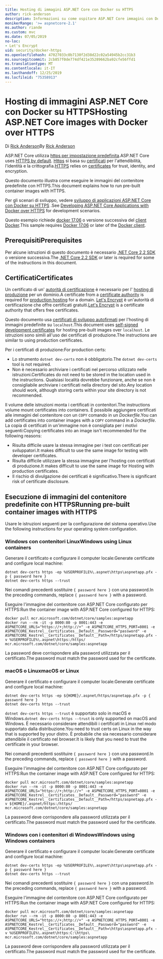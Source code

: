 ```yaml
---
title: Hosting di immagini ASP.NET Core con Docker su HTTPS
author: rick-anderson
description: Informazioni su come ospitare ASP.NET Core immagini con Docker su HTTPS
monikerRange: '>= aspnetcore-2.1'
ms.author: riande
ms.custom: mvc
ms.date: 07/05/2019
no-loc:
- Let's Encrypt
uid: security/docker-https
ms.openlocfilehash: 47027033c0b7130f2d38d22c02a54945b2cc31b3
ms.sourcegitcommit: 2cb857f0de774df421e35289662ba92cfe56ffd1
ms.translationtype: MT
ms.contentlocale: it-IT
ms.lasthandoff: 12/25/2019
ms.locfileid: "75358913"
---
```

# <a name="hosting-aspnet-core-images-with-docker-over-https"></a><span data-ttu-id="e0441-103">Hosting di immagini ASP.NET Core con Docker su HTTPS</span><span class="sxs-lookup"><span data-stu-id="e0441-103">Hosting ASP.NET Core images with Docker over HTTPS</span></span>

<span data-ttu-id="e0441-104">Di [Rick Anderson](https://twitter.com/RickAndMSFT)</span><span class="sxs-lookup"><span data-stu-id="e0441-104">By [Rick Anderson](https://twitter.com/RickAndMSFT)</span></span>

<span data-ttu-id="e0441-105">ASP.NET Core utilizza [https per impostazione predefinita](/aspnet/core/security/enforcing-ssl).</span><span class="sxs-lookup"><span data-stu-id="e0441-105">ASP.NET Core uses [HTTPS by default](/aspnet/core/security/enforcing-ssl).</span></span> <span data-ttu-id="e0441-106">[Https](https://en.wikipedia.org/wiki/HTTPS) si basa su [certificati](https://en.wikipedia.org/wiki/Public_key_certificate) per l'attendibilità, l'identità e la crittografia.</span><span class="sxs-lookup"><span data-stu-id="e0441-106">[HTTPS](https://en.wikipedia.org/wiki/HTTPS) relies on [certificates](https://en.wikipedia.org/wiki/Public_key_certificate) for trust, identity, and encryption.</span></span>

<span data-ttu-id="e0441-107">Questo documento illustra come eseguire le immagini del contenitore predefinite con HTTPS.</span><span class="sxs-lookup"><span data-stu-id="e0441-107">This document explains how to run pre-built container images with HTTPS.</span></span>

<span data-ttu-id="e0441-108">Per gli scenari di sviluppo, vedere [sviluppo di applicazioni ASP.NET Core con Docker su HTTPS](https://github.com/dotnet/dotnet-docker/blob/master/samples/aspnetapp/aspnetcore-docker-https-development.md) .</span><span class="sxs-lookup"><span data-stu-id="e0441-108">See [Developing ASP.NET Core Applications with Docker over HTTPS](https://github.com/dotnet/dotnet-docker/blob/master/samples/aspnetapp/aspnetcore-docker-https-development.md) for development scenarios.</span></span>

<span data-ttu-id="e0441-109">Questo esempio richiede [docker 17,06](https://docs.docker.com/release-notes/docker-ce) o versione successiva del [client Docker](https://www.docker.com/products/docker).</span><span class="sxs-lookup"><span data-stu-id="e0441-109">This sample requires [Docker 17.06](https://docs.docker.com/release-notes/docker-ce) or later of the [Docker client](https://www.docker.com/products/docker).</span></span>

## <a name="prerequisites"></a><span data-ttu-id="e0441-110">Prerequisiti</span><span class="sxs-lookup"><span data-stu-id="e0441-110">Prerequisites</span></span>

<span data-ttu-id="e0441-111">Per alcune istruzioni di questo documento è necessario [.NET Core 2,2 SDK](https://www.microsoft.com/net/download) o versione successiva.</span><span class="sxs-lookup"><span data-stu-id="e0441-111">The [.NET Core 2.2 SDK](https://www.microsoft.com/net/download) or later is required for some of the instructions in this document.</span></span>

## <a name="certificates"></a><span data-ttu-id="e0441-112">Certificati</span><span class="sxs-lookup"><span data-stu-id="e0441-112">Certificates</span></span>

<span data-ttu-id="e0441-113">Un certificato di un' [autorità di certificazione](https://wikipedia.org/wiki/Certificate_authority) è necessario per l' [hosting di produzione](https://blogs.msdn.microsoft.com/webdev/2017/11/29/configuring-https-in-asp-net-core-across-different-platforms/) per un dominio.</span><span class="sxs-lookup"><span data-stu-id="e0441-113">A certificate from a [certificate authority](https://wikipedia.org/wiki/Certificate_authority) is required for [production hosting](https://blogs.msdn.microsoft.com/webdev/2017/11/29/configuring-https-in-asp-net-core-across-different-platforms/) for a domain.</span></span> <span data-ttu-id="e0441-114">[Let's Encrypt](https://letsencrypt.org/) è un'autorità di certificazione che offre certificati gratuiti.</span><span class="sxs-lookup"><span data-stu-id="e0441-114">[Let's Encrypt](https://letsencrypt.org/) is a certificate authority that offers free certificates.</span></span>

<span data-ttu-id="e0441-115">Questo documento usa [certificati di sviluppo autofirmati](https://en.wikipedia.org/wiki/Self-signed_certificate) per l'hosting di immagini predefinite su `localhost`.</span><span class="sxs-lookup"><span data-stu-id="e0441-115">This document uses [self-signed development certificates](https://en.wikipedia.org/wiki/Self-signed_certificate) for hosting pre-built images over `localhost`.</span></span> <span data-ttu-id="e0441-116">Le istruzioni sono simili all'uso dei certificati di produzione.</span><span class="sxs-lookup"><span data-stu-id="e0441-116">The instructions are similar to using production certificates.</span></span>

<span data-ttu-id="e0441-117">Per i certificati di produzione:</span><span class="sxs-lookup"><span data-stu-id="e0441-117">For production certs:</span></span>

* <span data-ttu-id="e0441-118">Lo strumento `dotnet dev-certs` non è obbligatorio.</span><span class="sxs-lookup"><span data-stu-id="e0441-118">The `dotnet dev-certs` tool is not required.</span></span>
* <span data-ttu-id="e0441-119">Non è necessario archiviare i certificati nel percorso utilizzato nelle istruzioni.</span><span class="sxs-lookup"><span data-stu-id="e0441-119">Certificates do not need to be stored in the location used in the instructions.</span></span> <span data-ttu-id="e0441-120">Qualsiasi località dovrebbe funzionare, anche se non è consigliabile archiviare i certificati nella directory del sito.</span><span class="sxs-lookup"><span data-stu-id="e0441-120">Any location should work, although storing certs within your site directory is not recommended.</span></span>

<span data-ttu-id="e0441-121">Il volume delle istruzioni monta i certificati in contenitori.</span><span class="sxs-lookup"><span data-stu-id="e0441-121">The instructions volume mount certificates into containers.</span></span> <span data-ttu-id="e0441-122">È possibile aggiungere certificati alle immagini del contenitore con un `COPY` comando in un *Dockerfile*.</span><span class="sxs-lookup"><span data-stu-id="e0441-122">You can add certificates into container images with a `COPY` command in a *Dockerfile*.</span></span> <span data-ttu-id="e0441-123">La copia di certificati in un'immagine non è consigliata per i motivi seguenti:</span><span class="sxs-lookup"><span data-stu-id="e0441-123">Copying certificates into an image isn't recommended for the following reasons:</span></span>

* <span data-ttu-id="e0441-124">Risulta difficile usare la stessa immagine per i test con certificati per sviluppatori.</span><span class="sxs-lookup"><span data-stu-id="e0441-124">It makes difficult to use the same image for testing with developer certificates.</span></span>
* <span data-ttu-id="e0441-125">Risulta difficile utilizzare la stessa immagine per l'hosting con certificati di produzione.</span><span class="sxs-lookup"><span data-stu-id="e0441-125">It makes difficult to use the same image for Hosting with production certificates.</span></span>
* <span data-ttu-id="e0441-126">Il rischio di divulgazione dei certificati è significativo.</span><span class="sxs-lookup"><span data-stu-id="e0441-126">There is significant risk of certificate disclosure.</span></span>

## <a name="running-pre-built-container-images-with-https"></a><span data-ttu-id="e0441-127">Esecuzione di immagini del contenitore predefinite con HTTPS</span><span class="sxs-lookup"><span data-stu-id="e0441-127">Running pre-built container images with HTTPS</span></span>

<span data-ttu-id="e0441-128">Usare le istruzioni seguenti per la configurazione del sistema operativo.</span><span class="sxs-lookup"><span data-stu-id="e0441-128">Use the following instructions for your operating system configuration.</span></span>

### <a name="windows-using-linux-containers"></a><span data-ttu-id="e0441-129">Windows con contenitori Linux</span><span class="sxs-lookup"><span data-stu-id="e0441-129">Windows using Linux containers</span></span>

<span data-ttu-id="e0441-130">Generare il certificato e configurare il computer locale:</span><span class="sxs-lookup"><span data-stu-id="e0441-130">Generate certificate and configure local machine:</span></span>

```dotnetcli
dotnet dev-certs https -ep %USERPROFILE%\.aspnet\https\aspnetapp.pfx -p { password here }
dotnet dev-certs https --trust
```

<span data-ttu-id="e0441-131">Nei comandi precedenti sostituire `{ password here }` con una password.</span><span class="sxs-lookup"><span data-stu-id="e0441-131">In the preceding commands, replace `{ password here }` with a password.</span></span>

<span data-ttu-id="e0441-132">Eseguire l'immagine del contenitore con ASP.NET Core configurato per HTTPS:</span><span class="sxs-lookup"><span data-stu-id="e0441-132">Run the container image with ASP.NET Core configured for HTTPS:</span></span>

```console
docker pull mcr.microsoft.com/dotnet/core/samples:aspnetapp
docker run --rm -it -p 8000:80 -p 8001:443 -e ASPNETCORE_URLS="https://+;http://+" -e ASPNETCORE_HTTPS_PORT=8001 -e ASPNETCORE_Kestrel__Certificates__Default__Password="password" -e ASPNETCORE_Kestrel__Certificates__Default__Path=/https/aspnetapp.pfx -v %USERPROFILE%\.aspnet\https:/https/ mcr.microsoft.com/dotnet/core/samples:aspnetapp
```

<span data-ttu-id="e0441-133">La password deve corrispondere alla password utilizzata per il certificato.</span><span class="sxs-lookup"><span data-stu-id="e0441-133">The password must match the password used for the certificate.</span></span>

### <a name="macos-or-linux"></a><span data-ttu-id="e0441-134">macOS o Linux</span><span class="sxs-lookup"><span data-stu-id="e0441-134">macOS or Linux</span></span>

<span data-ttu-id="e0441-135">Generare il certificato e configurare il computer locale:</span><span class="sxs-lookup"><span data-stu-id="e0441-135">Generate certificate and configure local machine:</span></span>

```dotnetcli
dotnet dev-certs https -ep ${HOME}/.aspnet/https/aspnetapp.pfx -p { password here }
dotnet dev-certs https --trust
```

<span data-ttu-id="e0441-136">`dotnet dev-certs https --trust` è supportato solo in macOS e Windows.</span><span class="sxs-lookup"><span data-stu-id="e0441-136">`dotnet dev-certs https --trust` is only supported on macOS and Windows.</span></span> <span data-ttu-id="e0441-137">È necessario considerare attendibili i certificati in Linux nel modo supportato dalla distribuzione.</span><span class="sxs-lookup"><span data-stu-id="e0441-137">You need to trust certs on Linux in the way that is supported by your distro.</span></span> <span data-ttu-id="e0441-138">È probabile che sia necessario considerare attendibile il certificato nel browser.</span><span class="sxs-lookup"><span data-stu-id="e0441-138">It is likely that you need to trust the certificate in your browser.</span></span>

<span data-ttu-id="e0441-139">Nei comandi precedenti sostituire `{ password here }` con una password.</span><span class="sxs-lookup"><span data-stu-id="e0441-139">In the preceding commands, replace `{ password here }` with a password.</span></span>

<span data-ttu-id="e0441-140">Eseguire l'immagine del contenitore con ASP.NET Core configurato per HTTPS:</span><span class="sxs-lookup"><span data-stu-id="e0441-140">Run the container image with ASP.NET Core configured for HTTPS:</span></span>

```console
docker pull mcr.microsoft.com/dotnet/core/samples:aspnetapp
docker run --rm -it -p 8000:80 -p 8001:443 -e ASPNETCORE_URLS="https://+;http://+" -e ASPNETCORE_HTTPS_PORT=8001 -e ASPNETCORE_Kestrel__Certificates__Default__Password="password" -e ASPNETCORE_Kestrel__Certificates__Default__Path=/https/aspnetapp.pfx -v ${HOME}/.aspnet/https:/https/ mcr.microsoft.com/dotnet/core/samples:aspnetapp
```

<span data-ttu-id="e0441-141">La password deve corrispondere alla password utilizzata per il certificato.</span><span class="sxs-lookup"><span data-stu-id="e0441-141">The password must match the password used for the certificate.</span></span>

### <a name="windows-using-windows-containers"></a><span data-ttu-id="e0441-142">Windows con i contenitori di Windows</span><span class="sxs-lookup"><span data-stu-id="e0441-142">Windows using Windows containers</span></span>

<span data-ttu-id="e0441-143">Generare il certificato e configurare il computer locale:</span><span class="sxs-lookup"><span data-stu-id="e0441-143">Generate certificate and configure local machine:</span></span>

```dotnetcli
dotnet dev-certs https -ep %USERPROFILE%\.aspnet\https\aspnetapp.pfx -p { password here }
dotnet dev-certs https --trust
```

<span data-ttu-id="e0441-144">Nei comandi precedenti sostituire `{ password here }` con una password.</span><span class="sxs-lookup"><span data-stu-id="e0441-144">In the preceding commands, replace `{ password here }` with a password.</span></span>

<span data-ttu-id="e0441-145">Eseguire l'immagine del contenitore con ASP.NET Core configurato per HTTPS:</span><span class="sxs-lookup"><span data-stu-id="e0441-145">Run the container image with ASP.NET Core configured for HTTPS:</span></span>

```console
docker pull mcr.microsoft.com/dotnet/core/samples:aspnetapp
docker run --rm -it -p 8000:80 -p 8001:443 -e ASPNETCORE_URLS="https://+;http://+" -e ASPNETCORE_HTTPS_PORT=8001 -e ASPNETCORE_Kestrel__Certificates__Default__Password="password" -e ASPNETCORE_Kestrel__Certificates__Default__Path=\https\aspnetapp.pfx -v %USERPROFILE%\.aspnet\https:C:\https\ mcr.microsoft.com/dotnet/core/samples:aspnetapp
```

<span data-ttu-id="e0441-146">La password deve corrispondere alla password utilizzata per il certificato.</span><span class="sxs-lookup"><span data-stu-id="e0441-146">The password must match the password used for the certificate.</span></span>
